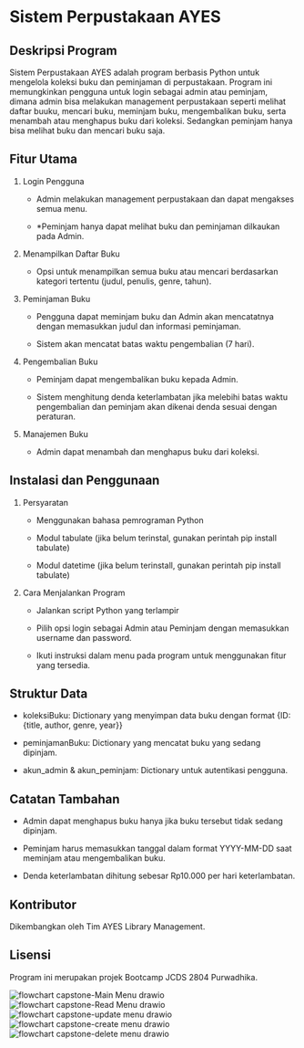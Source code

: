 # Sistem Perpustakaan AYES 

## Deskripsi Program

Sistem Perpustakaan AYES adalah program berbasis Python untuk mengelola koleksi buku dan peminjaman di perpustakaan. Program ini memungkinkan pengguna untuk login sebagai admin atau peminjam, dimana admin bisa melakukan management perpustakaan seperti melihat daftar buuku, mencari buku, meminjam buku, mengembalikan buku, serta menambah atau menghapus buku dari koleksi. Sedangkan peminjam hanya bisa melihat buku dan mencari buku saja.

## Fitur Utama

1. Login Pengguna

    * Admin melakukan management perpustakaan dan dapat mengakses semua menu.

    * *Peminjam hanya dapat melihat buku dan peminjaman dilkaukan pada Admin.

2. Menampilkan Daftar Buku

    * Opsi untuk menampilkan semua buku atau mencari berdasarkan kategori tertentu (judul, penulis, genre, tahun).

3. Peminjaman Buku

    * Pengguna dapat meminjam buku dan Admin akan mencatatnya dengan memasukkan judul dan informasi peminjaman.

    * Sistem akan mencatat batas waktu pengembalian (7 hari).

4. Pengembalian Buku

    * Peminjam dapat mengembalikan buku kepada Admin.

    * Sistem menghitung denda keterlambatan jika melebihi batas waktu pengembalian dan peminjam akan dikenai denda sesuai dengan peraturan.

5. Manajemen Buku

    * Admin dapat menambah dan menghapus buku dari koleksi.

## Instalasi dan Penggunaan

1. Persyaratan

    * Menggunakan bahasa pemrograman Python

    * Modul tabulate (jika belum terinstal, gunakan perintah pip install tabulate) 

    * Modul datetime (jika belum terinstall, gunakan perintah pip install tabulate)

2. Cara Menjalankan Program

    * Jalankan script Python yang terlampir

    * Pilih opsi login sebagai Admin atau Peminjam dengan memasukkan username dan password.

    * Ikuti instruksi dalam menu pada program untuk menggunakan fitur yang tersedia.

## Struktur Data

    
* koleksiBuku: Dictionary yang menyimpan data buku dengan format {ID: {title, author, genre, year}}

* peminjamanBuku: Dictionary yang mencatat buku yang sedang dipinjam.

* akun_admin & akun_peminjam: Dictionary untuk autentikasi pengguna.

## Catatan Tambahan

* Admin dapat menghapus buku hanya jika buku tersebut tidak sedang dipinjam.

* Peminjam harus memasukkan tanggal dalam format YYYY-MM-DD saat meminjam atau mengembalikan buku.

* Denda keterlambatan dihitung sebesar Rp10.000 per hari keterlambatan.

## Kontributor

Dikembangkan oleh Tim AYES Library Management.


## Lisensi

Program ini merupakan projek Bootcamp JCDS 2804 Purwadhika.

![flowchart capstone-Main Menu drawio](https://github.com/user-attachments/assets/85d8c753-22a6-4904-84e4-3dbef5ef25b1)
![flowchart capstone-Read Menu drawio](https://github.com/user-attachments/assets/d2f4c7ee-f37c-4b00-8764-1aad1ccc793c)
![flowchart capstone-update menu drawio](https://github.com/user-attachments/assets/451382cd-bdd1-40f1-90b3-8f1178240b75)
![flowchart capstone-create menu drawio](https://github.com/user-attachments/assets/4003b7eb-0333-4a3b-8038-47520ba5a023)
![flowchart capstone-delete menu drawio](https://github.com/user-attachments/assets/46409e0f-5539-46c7-b424-e90c98952afc)
